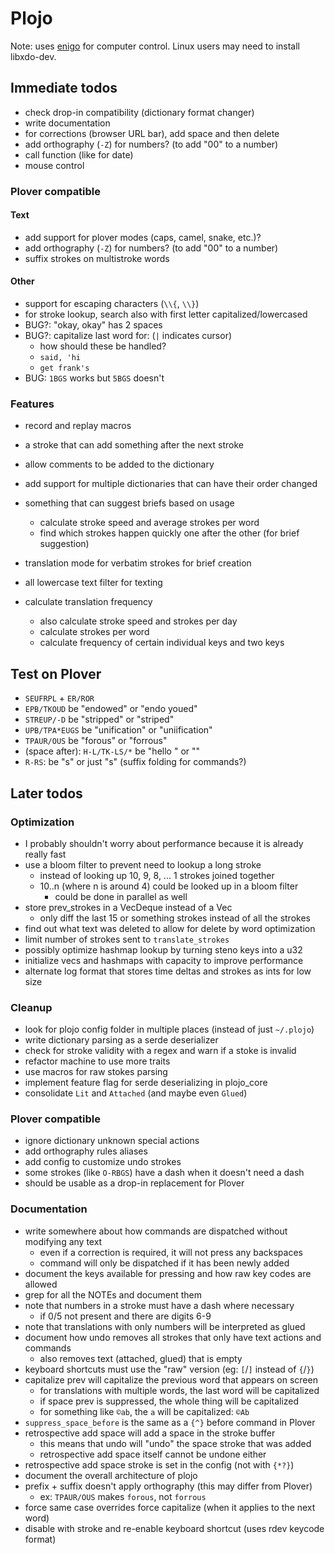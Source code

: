 # Plojo

Note: uses [enigo](https://crates.io/crates/enigo) for computer control. Linux
users may need to install libxdo-dev.

## Immediate todos

- check drop-in compatibility (dictionary format changer)
- write documentation
- for corrections (browser URL bar), add space and then delete
- add orthography (`-Z`) for numbers? (to add "00" to a number)
- call function (like for date)
- mouse control

### Plover compatible

#### Text
- add support for plover modes (caps, camel, snake, etc.)?
- add orthography (`-Z`) for numbers? (to add "00" to a number)
- suffix strokes on multistroke words

#### Other
- support for escaping characters (`\\{`, `\\}`)
- for stroke lookup, search also with first letter capitalized/lowercased
- BUG?: "okay, okay" has 2 spaces
- BUG?: capitalize last word for: (`|` indicates cursor)
  - how should these be handled?
  - `said, 'hi`
  - `get frank's`
- BUG: `1BGS` works but `5BGS` doesn't

### Features

- record and replay macros
- a stroke that can add something after the next stroke
- allow comments to be added to the dictionary

- add support for multiple dictionaries that can have their order changed
- something that can suggest briefs based on usage
  - calculate stroke speed and average strokes per word
  - find which strokes happen quickly one after the other (for brief suggestion)
- translation mode for verbatim strokes for brief creation
- all lowercase text filter for texting
- calculate translation frequency
  - also calculate stroke speed and strokes per day
  - calculate strokes per word
  - calculate frequency of certain individual keys and two keys

## Test on Plover
- `SEUFRPL` + `ER/ROR`
- `EPB/TKOUD` be "endowed" or "endo youed"
- `STREUP/-D` be "stripped" or "striped"
- `UPB/TPA*EUGS` be "unification" or "uniification"
- `TPAUR/OUS` be "forous" or "forrous"
- (space after): `H-L/TK-LS/*` be "hello " or ""
- `R-RS`: be "<return>s" or just "s" (suffix folding for commands?)

## Later todos

### Optimization
- I probably shouldn't worry about performance because it is already really fast
- use a bloom filter to prevent need to lookup a long stroke
  - instead of looking up 10, 9, 8, ... 1 strokes joined together
  - 10..n (where n is around 4) could be looked up in a bloom filter
    - could be done in parallel as well
- store prev_strokes in a VecDeque instead of a Vec
  - only diff the last 15 or something strokes instead of all the strokes
- find out what text was deleted to allow for delete by word optimization
- limit number of strokes sent to `translate_strokes`
- possibly optimize hashmap lookup by turning steno keys into a u32
- initialize vecs and hashmaps with capacity to improve performance
- alternate log format that stores time deltas and strokes as ints for low size

### Cleanup
- look for plojo config folder in multiple places (instead of just `~/.plojo`)
- write dictionary parsing as a serde deserializer
- check for stroke validity with a regex and warn if a stoke is invalid
- refactor machine to use more traits
- use macros for raw stokes parsing
- implement feature flag for serde deserializing in plojo_core
- consolidate `Lit` and `Attached` (and maybe even `Glued`)

### Plover compatible
- ignore dictionary unknown special actions
- add orthography rules aliases
- add config to customize undo strokes
- some strokes (like `O-RBGS`) have a dash when it doesn't need a dash
- should be usable as a drop-in replacement for Plover

### Documentation
- write somewhere about how commands are dispatched without modifying any text
  - even if a correction is required, it will not press any backspaces
  - command will only be dispatched if it has been newly added
- document the keys available for pressing and how raw key codes are allowed
- grep for all the NOTEs and document them
- note that numbers in a stroke must have a dash where necessary
  - if 0/5 not present and there are digits 6-9
- note that translations with only numbers will be interpreted as glued
- document how undo removes all strokes that only have text actions and commands
  - also removes text (attached, glued) that is empty
- keyboard shortcuts must use the "raw" version (eg: `[`/`]` instead of `{`/`}`)
- capitalize prev will capitalize the previous word that appears on screen
  - for translations with multiple words, the last word will be capitalized
  - if space prev is suppressed, the whole thing will be capitalized
  - for something like `©ab`, the `a` will be capitalized: `©Ab`
- `suppress_space_before` is the same as a `{^}` before command in Plover
- retrospective add space will add a space in the stroke buffer
  - this means that undo will "undo" the space stroke that was added
  - retrospective add space itself cannot be undone either
- retrospective add space stroke is set in the config (not with `{*?}`)
- document the overall architecture of plojo
- prefix + suffix doesn't apply orthography (this may differ from Plover)
  - ex: `TPAUR/OUS` makes `forous`, not `forrous`
- force same case overrides force capitalize (when it applies to the next word)
- disable with stroke and re-enable keyboard shortcut (uses rdev keycode format)
